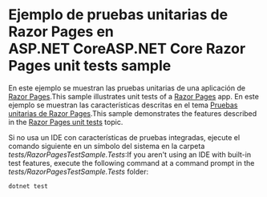 # <a name="aspnet-core-razor-pages-unit-tests-sample"></a><span data-ttu-id="66992-101">Ejemplo de pruebas unitarias de Razor Pages en ASP.NET Core</span><span class="sxs-lookup"><span data-stu-id="66992-101">ASP.NET Core Razor Pages unit tests sample</span></span>

<span data-ttu-id="66992-102">En este ejemplo se muestran las pruebas unitarias de una aplicación de [Razor Pages](https://docs.microsoft.com/aspnet/core/mvc/razor-pages).</span><span class="sxs-lookup"><span data-stu-id="66992-102">This sample illustrates unit tests of a [Razor Pages](https://docs.microsoft.com/aspnet/core/mvc/razor-pages) app.</span></span> <span data-ttu-id="66992-103">En este ejemplo se muestran las características descritas en el tema [Pruebas unitarias de Razor Pages](https://docs.microsoft.com/aspnet/core/test/razor-pages-tests).</span><span class="sxs-lookup"><span data-stu-id="66992-103">This sample demonstrates the features described in the [Razor Pages unit tests](https://docs.microsoft.com/aspnet/core/test/razor-pages-tests) topic.</span></span>

<span data-ttu-id="66992-104">Si no usa un IDE con características de pruebas integradas, ejecute el comando siguiente en un símbolo del sistema en la carpeta *tests/RazorPagesTestSample.Tests*:</span><span class="sxs-lookup"><span data-stu-id="66992-104">If you aren't using an IDE with built-in test features, execute the following command at a command prompt in the *tests/RazorPagesTestSample.Tests* folder:</span></span>

```console
dotnet test
```
